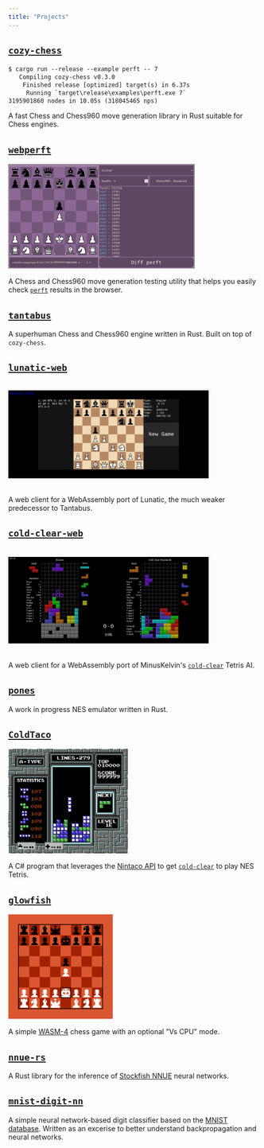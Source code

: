 ```yaml
---
title: "Projects"
---
```


## [`cozy-chess`](https://github.com/analog-hors/cozy-chess)
```
$ cargo run --release --example perft -- 7
   Compiling cozy-chess v0.3.0
    Finished release [optimized] target(s) in 6.37s
     Running `target\release\examples\perft.exe 7`
3195901860 nodes in 10.05s (318045465 nps)
```
A fast Chess and Chess960 move generation library in Rust suitable for Chess engines.

## [`webperft`](https://analog-hors.github.io/webperft/)
<img src="img/webperft.png" style="max-width: 80%; height: 15em; object-fit: contain;" alt="webperft screenshot">

A Chess and Chess960 move generation testing utility that helps you easily check [`perft`](https://www.chessprogramming.org/Perft) results in the browser.

## [`tantabus`](https://github.com/analog-hors/tantabus)
A superhuman Chess and Chess960 engine written in Rust. Built on top of `cozy-chess`.

## [`lunatic-web`](https://analog-hors.github.io/lunatic-web/)
<img src="img/lunatic_web.png" style="max-width: 80%; height: 15em; object-fit: contain;" alt="lunatic-web screenshot">

A web client for a WebAssembly port of Lunatic, the much weaker predecessor to Tantabus.

## [`cold-clear-web`](https://analog-hors.github.io/cold-clear-web/)
<img src="img/cold_clear_web.png" style="max-width: 80%; height: 15em; object-fit: contain;" alt="cold-clear-web screenshot">

A web client for a WebAssembly port of MinusKelvin's [`cold-clear`](https://github.com/MinusKelvin/cold-clear) Tetris AI.

## [`pones`](https://github.com/analog-hors/pones)
A work in progress NES emulator written in Rust.

## [`ColdTaco`](https://github.com/analog-hors/pones)
<img src="img/cold_taco.png" style="max-width: 80%; height: 15em; object-fit: contain;" alt="screenshot of ColdTaco playing NES tetris">

A C# program that leverages the [Nintaco API](https://nintaco.com/) to get [`cold-clear`](https://github.com/MinusKelvin/cold-clear) to play NES Tetris.

## [`glowfish`](https://wasm4.org/play/glowfish-chess)
<img src="img/glowfish.png" style="max-width: 80%; height: 15em; object-fit: contain;" alt="glowfish screenshot">

A simple [WASM-4](https://wasm4.org/) chess game with an optional "Vs CPU" mode.

## [`nnue-rs`](https://github.com/analog-hors/nnue-rs)
A Rust library for the inference of [Stockfish NNUE](https://stockfishchess.org/blog/2020/introducing-nnue-evaluation) neural networks. 

## [`mnist-digit-nn`](https://github.com/analog-hors/mnist-digit-nn)
A simple neural network-based digit classifier based on the [MNIST database](https://en.wikipedia.org/wiki/MNIST_database). Written as an excerise to better understand backpropagation and neural networks.
